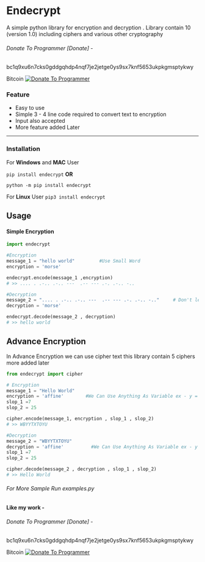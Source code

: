 # Endecrypt
A simple python library for encryption and decryption . Library contain 10 (version 1.0) including ciphers and various other cryptography 

###### Donate To Programmer [Donate] - 
bc1q9xu6n7cks0gddgqhdp4nqf7je2jetge0ys9sx7knf5653ukpkgmsptykwy

Bitcoin
[![Donate To Programmer](https://i.imgur.com/F23EQ9v.png "Donate To Programmer")](https://i.imgur.com/F23EQ9v.png "Donate To Programmer")

### Feature
- Easy to use
- Simple 3 - 4 line code required to convert text to encryption
- Input also accepted
- More feature added Later

------------


### Installation
For **Windows**  and **MAC** User

`pip install endecrypt`
 			**OR**

`python -m pip install endecrypt`

For **Linux** User
`pip3 install endecrypt`

## Usage
#### Simple Encryption
```python
import endecrypt

#Encryption
message_1 = "hello world"         #Use Small Word
encryption = 'morse'

endecrypt.encode(message_1 ,encryption)
# >> .... . .-.. .-.. ---  .-- --- .-. .-.. -..

#Decryption
message_2 = ".... . .-.. .-.. ---  .-- --- .-. .-.. -.."     # Don't leave space  
decryption = 'morse'

endecrypt.decode(message_2 , decryption)
# >> hello world
```
## Advance Encryption
In Advance Encryption we can use cipher text this library contain 5 ciphers more added later
```python
from endecrypt import cipher

# Encryption
message_1 = "Hello World"
encryption = 'affine'        #We Can Use Anything As Variable ex - y = 'affine' 
slop_1 =7
slop_2 = 25

cipher.encode(message_1, encryption , slop_1 , slop_2)
# >> WBYYTXTOYU

#Decryption
message_2 = "WBYYTXTOYU"
decryption = 'affine'          #We Can Use Anything As Variable ex - y = 'affine' 
slop_1 =7
slop_2 = 25

cipher.decode(message_2 , decryption , slop_1 , slop_2)
# >> Hello World
```

###### For More Sample Run examples.py

#### Like my work -
###### Donate To Programmer [Donate] - 
bc1q9xu6n7cks0gddgqhdp4nqf7je2jetge0ys9sx7knf5653ukpkgmsptykwy

Bitcoin 
[![Donate To Programmer](https://i.imgur.com/F23EQ9v.png "Donate To Programmer")](https://i.imgur.com/F23EQ9v.png "Donate To Programmer")
